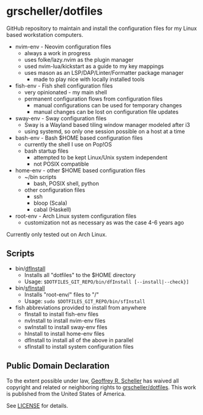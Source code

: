 # grscheller/dotfiles

GitHub repository to maintain and install the configuration files for my
Linux based workstation computers.

* nvim-env - Neovim configuration files
  * always a work in progress
  * uses folke/lazy.nvim as the plugin manager
  * used nvim-lua/kickstart as a guide to my key mappings
  * uses mason as an LSP/DAP/Linter/Formatter package manager
    * made to play nice with locally installed tools
* fish-env - Fish shell configuration files
  * very opinionated - my main shell
  * permanent configuration flows from configuration files
    * manual configurations can be used for temporary changes
    * manual changes can be lost on configuration file updates
* sway-env - Sway configuration files
  * Sway is a Wayland based tiling window manager modeled after i3
  * using systemd, so only one session possible on a host at a time
* bash-env - Bash $HOME based configuration files
  * currently the shell I use on Pop!OS
  * bash startup files
    * attempted to be kept Linux/Unix system independent
    * not POSIX compatible
* home-env - other $HOME based configuration files
  * ~/bin scripts
    * bash, POSIX shell, python
  * other configuration files
    * ssh
    * bloop (Scala)
    * cabal (Haskell)
* root-env - Arch Linux system configuration files
  * customization not as necessary as was the case 4-6 years ago

Currently only tested out on Arch Linux.

## Scripts

* bin/[dfInstall](dfInstall)
  * Installs all "dotfiles" to the $HOME directory
  * Usage: `$DOTFILES_GIT_REPO/bin/dfInstall [--install|--check}]`
* bin/[sfInstall](sfInstall)
  * Installs "root-env/" files to "/"
  * Usage: `sudo $DOTFILES_GIT_REPO/bin/sfInstall`
* fish abbreviations provided to install from anywhere
  * fInstall to install fish-env files
  * nvInstall to install nvim-env files
  * swInstall to install sway-env files
  * hInstall  to install home-env files
  * dfInstall to install all of the above in parallel
  * sfInstall to install system configuration files

## Public Domain Declaration

  To the extent possible under law,
  [Geoffrey R. Scheller](https://github.com/grscheller)
  has waived all copyright and related or neighboring rights
  to [grscheller/dotfiles](https://github.com/grscheller/dotfiles).
  This work is published from the United States of America.

See [LICENSE](LICENSE) for details.
